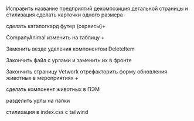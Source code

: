 Исправить название предприятий 
декомпозиция детальной страницы и стилизация
сделать карточки одного размера

сделать каталогкард футер (сервисы)+


CompanyAnimal изменить на таблицу +

Заменить везде удаления компонентом DeleteItem

Закончить файл с урлами и заменить их в фронте

Закончить страницу Vetwork
отрефакторить форму обновления животных в мероприятиях +

сделать компонент животных в ПЭМ

разделить урлы на папки

стилизация в index.css c tailwind
